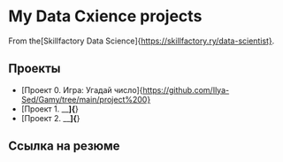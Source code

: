 # My Data Cxience projects

From the[Skillfactory Data Science]{https://skillfactory.ry/data-scientist}.

## Проекты

* [Проект 0. Игра: Угадай число]{https://github.com/Ilya-Sed/Gamy/tree/main/project%200}
* [Проект 1. ______]{____}
* [Проект 2. ______]{____}

## Ссылка на резюме